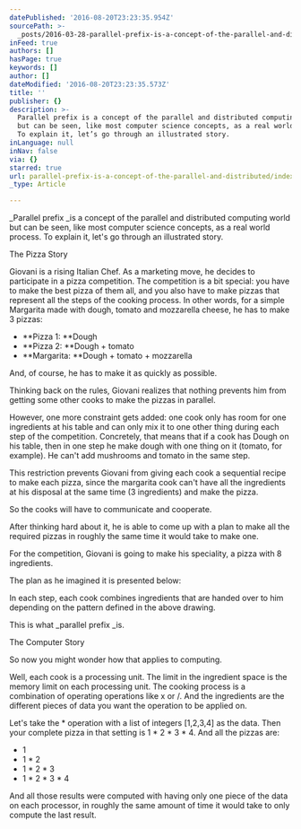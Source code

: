 ```yaml
---
datePublished: '2016-08-20T23:23:35.954Z'
sourcePath: >-
  _posts/2016-03-28-parallel-prefix-is-a-concept-of-the-parallel-and-distributed.md
inFeed: true
authors: []
hasPage: true
keywords: []
author: []
dateModified: '2016-08-20T23:23:35.573Z'
title: ''
publisher: {}
description: >-
  Parallel prefix is a concept of the parallel and distributed computing world
  but can be seen, like most computer science concepts, as a real world process.
  To explain it, let’s go through an illustrated story.
inLanguage: null
inNav: false
via: {}
starred: true
url: parallel-prefix-is-a-concept-of-the-parallel-and-distributed/index.html
_type: Article

---
```

_Parallel prefix _is a concept of the parallel and distributed computing world but can be seen, like most computer science concepts, as a real world process. To explain it, let's go through an illustrated story.

The Pizza Story

Giovani is a rising Italian Chef. As a marketing move, he decides to participate in a pizza competition. The competition is a bit special: you have to make the best pizza of them all, and you also have to make pizzas that represent all the steps of the cooking process. In other words, for a simple Margarita made with dough, tomato and mozzarella cheese, he has to make 3 pizzas:

* **Pizza 1: **Dough
* **Pizza 2: **Dough + tomato
* **Margarita: **Dough + tomato + mozzarella

And, of course, he has to make it as quickly as possible.

Thinking back on the rules, Giovani realizes that nothing prevents him from getting some other cooks to make the pizzas in parallel.

However, one more constraint gets added: one cook only has room for one ingredients at his table and can only mix it to one other thing during each step of the competition. Concretely, that means that if a cook has Dough on his table, then in one step he make dough with one thing on it (tomato, for example). He can't add mushrooms and tomato in the same step.

This restriction prevents Giovani from giving each cook a sequential recipe to make each pizza, since the margarita cook can't have all the ingredients at his disposal at the same time (3 ingredients) and make the pizza.

So the cooks will have to communicate and cooperate.

After thinking hard about it, he is able to come up with a plan to make all the required pizzas in roughly the same time it would take to make one.

For the competition, Giovani is going to make his speciality, a pizza with 8 ingredients.

The plan as he imagined it is presented below:

In each step, each cook combines ingredients that are handed over to him depending on the pattern defined in the above drawing.

This is what _parallel prefix _is.

The Computer Story

So now you might wonder how that applies to computing.

Well, each cook is a processing unit. The limit in the ingredient space is the memory limit on each processing unit. The cooking process is a combination of operating operations like x or /. And the ingredients are the different pieces of data you want the operation to be applied on.

Let's take the \* operation with a list of integers \[1,2,3,4\] as the data. Then your complete pizza in that setting is 1 \* 2 \* 3 \* 4\. And all the pizzas are:

* 1
* 1 \* 2
* 1 \* 2 \* 3
* 1 \* 2 \* 3 \* 4

And all those results were computed with having only one piece of the data on each processor, in roughly the same amount of time it would take to only compute the last result.